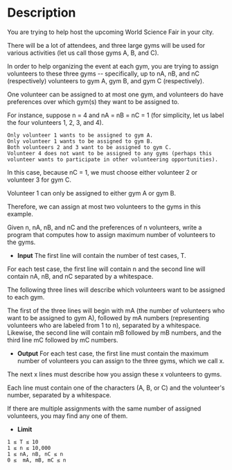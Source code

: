 # Description
You are trying to help host the upcoming World Science Fair in your city.

There will be a lot of attendees, and three large gyms will be used for various activities (let us call those gyms A, B, and C).

In order to help organizing the event at each gym, you are trying to assign volunteers to these three gyms -- specifically, up to nA, nB, and nC (respectively) volunteers to gym A, gym B, and gym C (respectively).

One volunteer can be assigned to at most one gym, and volunteers do have preferences over which gym(s) they want to be assigned to.

For instance, suppose n = 4 and nA = nB = nC = 1 (for simplicity, let us label the four volunteers 1, 2, 3, and 4).
```
Only volunteer 1 wants to be assigned to gym A.
Only volunteer 1 wants to be assigned to gym B.
Both volunteers 2 and 3 want to be assigned to gym C.
Volunteer 4 does not want to be assigned to any gyms (perhaps this volunteer wants to participate in other volunteering opportunities).
```
In this case, because nC = 1, we must choose either volunteer 2 or volunteer 3 for gym C.

Volunteer 1 can only be assigned to either gym A or gym B.

Therefore, we can assign at most two volunteers to the gyms in this example.

Given n, nA, nB, and nC and the preferences of n volunteers, write a program that computes how to assign maximum number of volunteers to the gyms.

* **Input**
The first line will contain the number of test cases, T.

For each test case, the first line will contain n and the second line will contain nA, nB, and nC separated by a whitespace.

The following three lines will describe which volunteers want to be assigned to each gym.

The first of the three lines will begin with mA (the number of volunteers who want to be assigned to gym A), followed by mA numbers (representing volunteers who are labeled from 1 to n), separated by a whitespace. Likewise, the second line will contain mB followed by mB numbers, and the third line mC followed by mC numbers.

* **Output**
For each test case, the first line must contain the maximum number of volunteers you can assign to the three gyms, which we call x.

The next x lines must describe how you assign these x volunteers to gyms.

Each line must contain one of the characters (A, B, or C) and the volunteer's number, separated by a whitespace.

If there are multiple assignments with the same number of assigned volunteers, you may find any one of them.

* **Limit**
```
1 ≤ T ≤ 10
1 ≤ n ≤ 10,000
1 ≤ nA, nB, nC ≤ n
0 ≤  mA, mB, mC ≤ n
```